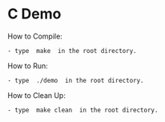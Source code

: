 # C Demo

How to Compile:

	- type  make  in the root directory.

How to Run:

	- type  ./demo  in the root directory.

How to Clean Up:

	- type  make clean  in the root directory.
